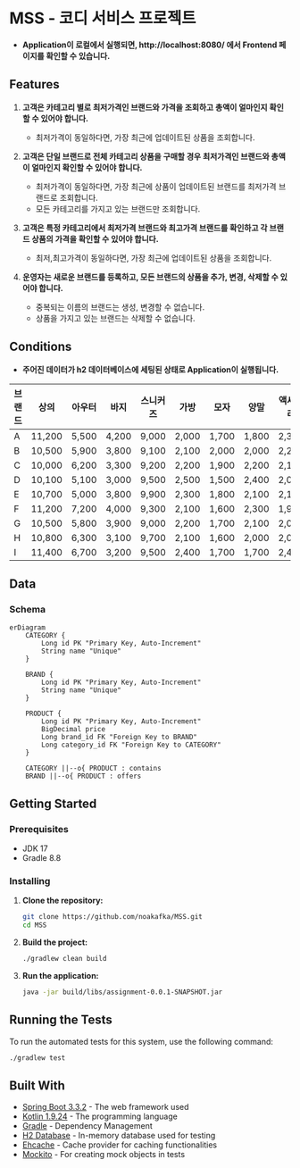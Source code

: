 # MSS - 코디 서비스 프로젝트
- **Application이 로컬에서 실행되면, http://localhost:8080/ 에서 Frontend 페이지를 확인할 수 있습니다.**

## Features

1. **고객은 카테고리 별로 최저가격인 브랜드와 가격을 조회하고 총액이 얼마인지 확인할 수 있어야 합니다.**
   - 최저가격이 동일하다면, 가장 최근에 업데이트된 상품을 조회합니다.


2. **고객은 단일 브랜드로 전체 카테고리 상품을 구매할 경우 최저가격인 브랜드와 총액이 얼마인지 확인할 수 있어야 합니다.**
   - 최저가격이 동일하다면, 가장 최근에 상품이 업데이트된 브랜드를 최저가격 브랜드로 조회합니다.
   - 모든 카테고리를 가지고 있는 브랜드만 조회합니다.


3. **고객은 특정 카테고리에서 최저가격 브랜드와 최고가격 브랜드를 확인하고 각 브랜드 상품의 가격을 확인할 수 있어야 합니다.**
   - 최저,최고가격이 동일하다면, 가장 최근에 업데이트된 상품을 조회합니다.


4. **운영자는 새로운 브랜드를 등록하고, 모든 브랜드의 상품을 추가, 변경, 삭제할 수 있어야 합니다.**
   - 중복되는 이름의 브랜드는 생성, 변경할 수 없습니다.
   - 상품을 가지고 있는 브랜드는 삭제할 수 없습니다.

## Conditions
- **주어진 데이터가 h2 데이터베이스에 세팅된 상태로 Application이 실행됩니다.**

| 브랜드 | 상의   | 아우터 | 바지  | 스니커즈 | 가방  | 모자  | 양말  | 액세서리 |
|--------|--------|--------|-------|----------|-------|-------|-------|----------|
| A      | 11,200 | 5,500  | 4,200 | 9,000    | 2,000 | 1,700 | 1,800 | 2,300    |
| B      | 10,500 | 5,900  | 3,800 | 9,100    | 2,100 | 2,000 | 2,000 | 2,200    |
| C      | 10,000 | 6,200  | 3,300 | 9,200    | 2,200 | 1,900 | 2,200 | 2,100    |
| D      | 10,100 | 5,100  | 3,000 | 9,500    | 2,500 | 1,500 | 2,400 | 2,000    |
| E      | 10,700 | 5,000  | 3,800 | 9,900    | 2,300 | 1,800 | 2,100 | 2,100    |
| F      | 11,200 | 7,200  | 4,000 | 9,300    | 2,100 | 1,600 | 2,300 | 1,900    |
| G      | 10,500 | 5,800  | 3,900 | 9,000    | 2,200 | 1,700 | 2,100 | 2,000    |
| H      | 10,800 | 6,300  | 3,100 | 9,700    | 2,100 | 1,600 | 2,000 | 2,000    |
| I      | 11,400 | 6,700  | 3,200 | 9,500    | 2,400 | 1,700 | 1,700 | 2,400    |


## Data

### Schema
```mermaid
erDiagram
    CATEGORY {
        Long id PK "Primary Key, Auto-Increment"
        String name "Unique"
    }

    BRAND {
        Long id PK "Primary Key, Auto-Increment"
        String name "Unique"
    }

    PRODUCT {
        Long id PK "Primary Key, Auto-Increment"
        BigDecimal price
        Long brand_id FK "Foreign Key to BRAND"
        Long category_id FK "Foreign Key to CATEGORY"
    }

    CATEGORY ||--o{ PRODUCT : contains
    BRAND ||--o{ PRODUCT : offers
```

## Getting Started

### Prerequisites
- JDK 17
- Gradle 8.8

### Installing

1. **Clone the repository:**

   ```bash
   git clone https://github.com/noakafka/MSS.git
   cd MSS
   ```

2. **Build the project:**

   ```bash
   ./gradlew clean build
   ```

3. **Run the application:**

   ```bash
   java -jar build/libs/assignment-0.0.1-SNAPSHOT.jar
   ```

## Running the Tests

To run the automated tests for this system, use the following command:

```bash
./gradlew test
```

## Built With

* [Spring Boot 3.3.2](https://spring.io/projects/spring-boot) - The web framework used
* [Kotlin 1.9.24](https://kotlinlang.org/) - The programming language
* [Gradle](https://gradle.org/) - Dependency Management
* [H2 Database](https://www.h2database.com/html/main.html) - In-memory database used for testing
* [Ehcache](https://www.ehcache.org/) - Cache provider for caching functionalities
* [Mockito](https://site.mockito.org/) - For creating mock objects in tests
